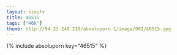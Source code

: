 ```yaml
--- 
layout: sieutv
title: 46515
tags: ["46k"]
thumb: http://94.23.248.219/absoluporn-1/image/002/46515.jpg
---
```

{% include absoluporn key="46515" %} 

